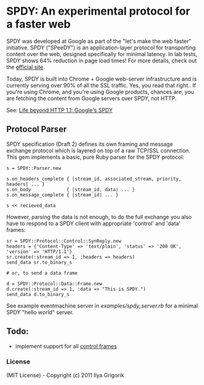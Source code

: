 # SPDY: An experimental protocol for a faster web

SPDY was developed at Google as part of the "let's make the web faster" initiative. SPDY ("SPeeDY") is an application-layer protocol for transporting content over the web, designed specifically for minimal latency. In lab tests, SPDY shows 64% reduction in page load times! For more details, check out the [official site](https://sites.google.com/a/chromium.org/dev/spdy).

Today, SPDY is built into Chrome + Google web-server infrastructure and is currently serving over 90% of all the SSL traffic. Yes, you read that right.. If you're using Chrome, and you're using Google products, chances are, you are fetching the content from Google servers over SPDY, not HTTP.

See: [Life beyond HTTP 1.1: Google's SPDY](http://www.igvita.com/2011/04/07/life-beyond-http-11-googles-spdy)

## Protocol Parser

SPDY specification (Draft 2) defines its own framing and message exchange protocol which is layered on top of a raw TCP/SSL connection. This gem implements a basic, pure Ruby parser for the SPDY protocol:

    s = SPDY::Parser.new

    s.on_headers_complete { |stream_id, associated_stream, priority, headers| ... }
    s.on_body             { |stream_id, data| ... }
    s.on_message_complete { |stream_id| ... }

    s << recieved_data

However, parsing the data is not enough, to do the full exchange you also have to respond to a SPDY client with appropriate 'control' and 'data' frames:

    sr = SPDY::Protocol::Control::SynReply.new
    headers = {'Content-Type' => 'text/plain', 'status' => '200 OK', 'version' => 'HTTP/1.1'}
    sr.create(:stream_id => 1, :headers => headers)
    send_data sr.to_binary_s

    # or, to send a data frame

    d = SPDY::Protocol::Data::Frame.new
    d.create(:stream_id => 1, :data => "This is SPDY.")
    send_data d.to_binary_s

See example eventmachine server in *examples/spdy_server.rb* for a minimal SPDY "hello world" server.

## Todo:

- implement support for all [control frames](https://sites.google.com/a/chromium.org/dev/spdy/spdy-protocol/spdy-protocol-draft2#TOC-Control-frames1)

### License

(MIT License) - Copyright (c) 2011 Ilya Grigorik